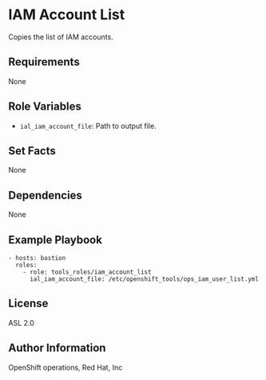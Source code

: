 IAM Account List
=========

Copies the list of IAM accounts.

Requirements
------------

None

Role Variables
--------------

- `ial_iam_account_file`:
    Path to output file.

Set Facts
---------

None

Dependencies
------------

None

Example Playbook
----------------

    - hosts: bastion
      roles:
        - role: tools_roles/iam_account_list
          ial_iam_account_file: /etc/openshift_tools/ops_iam_user_list.yml

License
-------

ASL 2.0

Author Information
------------------

OpenShift operations, Red Hat, Inc
